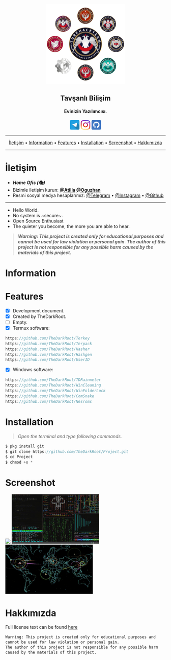 <p align="center"><a href="https://turkhackteam.org"><img src="https://raw.githubusercontent.com/TheDarkRoot/FileStore/master/Images/TheDarkRoot/Banner.png" width="250"></a></p>
<h2 align="center"><b>Tavşanlı Bilişim</b></h2>
<h4 align="center">Evinizin Yazılımcısı.</h4>
</p>
<p align="center"><a href="center"><a href="https://t.me/TavsanliBilisim"><img src="https://raw.githubusercontent.com/TheDarkRoot/FileStore/master/Images/TheDarkRoot/Telegram.png" width="30"></a>     <a href="center"><a href="https://instagram.com/TavsanliBilisim"><img src="https://raw.githubusercontent.com/TheDarkRoot/FileStore/master/Images/TheDarkRoot/Instagram.png" width="30"></a>     <a href="center"><a href="https://github.com/TavsanliBilisim"><img src="https://raw.githubusercontent.com/TheDarkRoot/FileStore/master/Images/TheDarkRoot/Github.png" width="30"></a></p>
</p>
<hr>
<p align="center"><a href="#İletişim">İletişim</a> &bull; <a href="#Information">Information</a> &bull; <a href="#Features">Features</a> &bull; <a href="#Installation">Installation</a> &bull; <a href="#Screenshot">Screenshot</a> &bull; <a href="#Hakkımızda">Hakkımızda</a></p>
<hr>


# İletişim

- ***Home Ofis (🎭)***
- Bizimle iletişim kurun: **[@Atilla](https://t.me/LeeJunFan43) [@Oguzhan](https://t.me/Ghost_Man4307)**
- Resmi sosyal medya hesaplarımız: [@Telegram](https://t.me/TavsanliBilisim) &bull; [@Instagram](https://instagram.com/TavsanliBilisim) &bull; [@Github](https://github.com/TavsanliBilisim)
----------
- Hello World.
- No system is ~secure~.
- Open Source Enthusiast
- The quieter you become, the more you are able to hear.

> ***Warning: This project is created only for educational purposes and cannot be used for law violation or personal gain.
The author of this project is not responsible for any possible harm caused by the materials of this project.***

# Information


# Features

- [x] Development document.
- [x] Created by TheDarkRoot.
- [ ] Empty.
- [x] Termux software:
```swift
https://github.com/TheDarkRoot/Terkey
https://github.com/TheDarkRoot/Terpack
https://github.com/TheDarkRoot/Hasher
https://github.com/TheDarkRoot/Hashgen
https://github.com/TheDarkRoot/UserID
```
- [x] Windows software:
```swift
https://github.com/TheDarkRoot/TDRainmeter
https://github.com/TheDarkRoot/WinCleaning
https://github.com/TheDarkRoot/WinFolderLock
https://github.com/TheDarkRoot/ComSnake
https://github.com/TheDarkRoot/Nesroms
```

# Installation

> *Open the terminal and type following commands.*
```swift
$ pkg install git
$ git clone https://github.com/TheDarkRoot/Project.git
$ cd Project
$ chmod +x *
```

# Screenshot

[<img src="https://raw.githubusercontent.com/TheDarkRoot/FileStore/master/Images/Gif/Crypte%20Type.gif" width=275>](https://raw.githubusercontent.com/TheDarkRoot/FileStore/master/Images/Gif/Crypte%20Type.gif)
[<img src="https://raw.githubusercontent.com/TheDarkRoot/FileStore/master/Images/Gif/Hack%20Screen.gif" width=275>](https://raw.githubusercontent.com/TheDarkRoot/FileStore/master/Images/Gif/Hack%20Screen.gif)
[<img src="https://raw.githubusercontent.com/TheDarkRoot/FileStore/master/Images/Gif/Cyber%20Map.gif" width=275>](https://raw.githubusercontent.com/TheDarkRoot/FileStore/master/Images/Gif/Cyber%20Map.gif)

# Hakkımızda

Full license text can be found [here](./Document.go)
```
Warning: This project is created only for educational purposes and cannot be used for law violation or personal gain.
The author of this project is not responsible for any possible harm caused by the materials of this project.
```
